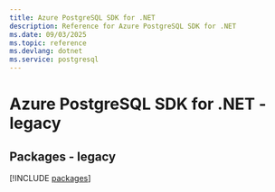 ```yaml
---
title: Azure PostgreSQL SDK for .NET
description: Reference for Azure PostgreSQL SDK for .NET
ms.date: 09/03/2025
ms.topic: reference
ms.devlang: dotnet
ms.service: postgresql
---
```

# Azure PostgreSQL SDK for .NET - legacy
## Packages - legacy
[!INCLUDE [packages](postgresql-index.md)]